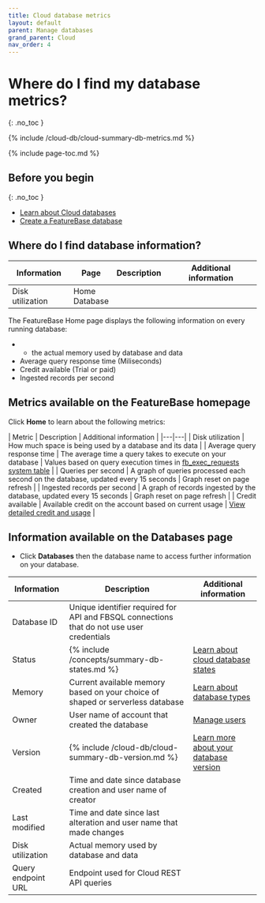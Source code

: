 ```yaml
---
title: Cloud database metrics
layout: default
parent: Manage databases
grand_parent: Cloud
nav_order: 4
---
```


# Where do I find my database metrics?
{: .no_toc }

{% include /cloud-db/cloud-summary-db-metrics.md %}

{% include page-toc.md %}

## Before you begin
{: .no_toc }

* [Learn about Cloud databases](/docs/cloud/cloud-databases/cloud-db-manage)
* [Create a FeatureBase database](/docs/cloud/cloud-databases/cloud-db-create)

## Where do I find database information?

| Information | Page | Description | Additional information |
|---|---|---|---|
| Disk utilization | Home<br/>Database |

The FeatureBase Home page displays the following information on every running database:
*  - the actual memory used by database and data
* Average query response time (Miliseconds)
* Credit available (Trial or paid)
* Ingested records per second

## Metrics available on the FeatureBase homepage

Click **Home** to learn about the following metrics:

| Metric | Description | Additional information |
|---|---|
| Disk utilization | How much space is being used by a database and its data |
| Average query response time | The average time a query takes to execute on your database | Values based on query execution times in [fb_exec_requests system table](/docs/sql-guide/system-tables/system-tables-home/#fb_exec_requests) |
| Queries per second | A graph of queries processed each second on the database, updated every 15 seconds | Graph reset on page refresh |
| Ingested records per second | A graph of records ingested by the database, updated every 15 seconds | Graph reset on page refresh |
| Credit available | Available credit on the account based on current usage | [View detailed credit and usage](/docs/cloud/cloud-org-manage) |

## Information available on the Databases page

* Click **Databases** then the database name to access further information on your database.

| Information | Description | Additional information |
|---|---|---|
| Database ID | Unique identifier required for API and FBSQL connections that do not use user credentials |   |
| Status | {% include /concepts/summary-db-states.md %} | [Learn about cloud database states](/docs/cloud/cloud-databases/cloud-db-states) |
| Memory | Current available memory based on your choice of shaped or serverless database | [Learn about database types](#what-types-of-database-can-i-create) |
| Owner | User name of account that created the database | [Manage users](/docs/cloud/cloud-users/cloud-users-manage) |
| Version | {% include /cloud-db/cloud-summary-db-version.md %} | [Learn more about your database version](/docs/cloud/cloud-databases/cloud-db-versions) |
| Created | Time and date since database creation and user name of creator |  |
| Last modified | Time and date since last alteration and user name that made changes |  |
| Disk utilization | Actual memory used by database and data |  |
| Query endpoint URL | Endpoint used for Cloud REST API queries |  |
